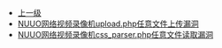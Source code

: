 * [上一级](docs/wy876_poc/)
* [NUUO网络视频录像机upload.php任意文件上传漏洞](docs/wy876_poc/NUUO/NUUO%E7%BD%91%E7%BB%9C%E8%A7%86%E9%A2%91%E5%BD%95%E5%83%8F%E6%9C%BAupload.php%E4%BB%BB%E6%84%8F%E6%96%87%E4%BB%B6%E4%B8%8A%E4%BC%A0%E6%BC%8F%E6%B4%9E.md)
* [NUUO网络视频录像机css_parser.php任意文件读取漏洞](docs/wy876_poc/NUUO/NUUO%E7%BD%91%E7%BB%9C%E8%A7%86%E9%A2%91%E5%BD%95%E5%83%8F%E6%9C%BAcss_parser.php%E4%BB%BB%E6%84%8F%E6%96%87%E4%BB%B6%E8%AF%BB%E5%8F%96%E6%BC%8F%E6%B4%9E.md)
